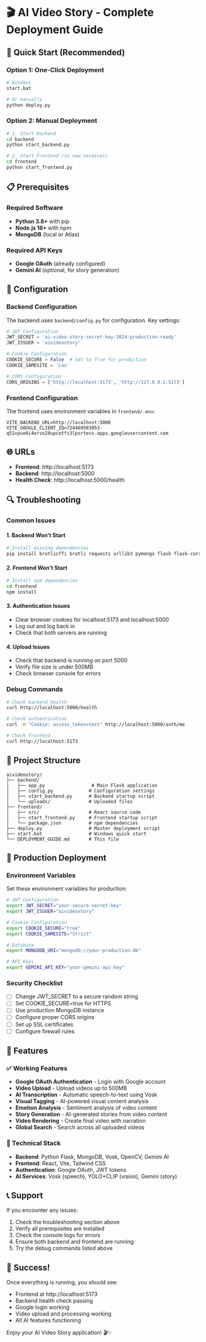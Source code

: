 # 🎬 AI Video Story - Complete Deployment Guide

## 🚀 Quick Start (Recommended)

### Option 1: One-Click Deployment
```bash
# Windows
start.bat

# Or manually
python deploy.py
```

### Option 2: Manual Deployment
```bash
# 1. Start Backend
cd backend
python start_backend.py

# 2. Start Frontend (in new terminal)
cd frontend
python start_frontend.py
```

## 📋 Prerequisites

### Required Software
- **Python 3.8+** with pip
- **Node.js 16+** with npm
- **MongoDB** (local or Atlas)

### Required API Keys
- **Google OAuth** (already configured)
- **Gemini AI** (optional, for story generation)

## 🔧 Configuration

### Backend Configuration
The backend uses `backend/config.py` for configuration. Key settings:

```python
# JWT Configuration
JWT_SECRET = 'ai-video-story-secret-key-2024-production-ready'
JWT_ISSUER = 'aivideostory'

# Cookie Configuration
COOKIE_SECURE = False  # Set to True for production
COOKIE_SAMESITE = 'Lax'

# CORS Configuration
CORS_ORIGINS = ['http://localhost:5173', 'http://127.0.0.1:5173']
```

### Frontend Configuration
The frontend uses environment variables in `frontend/.env`:

```env
VITE_BACKEND_URL=http://localhost:5000
VITE_GOOGLE_CLIENT_ID=724469503053-q51vpuo0i4orso28upcotfs3lpsrtevs.apps.googleusercontent.com
```

## 🌐 URLs

- **Frontend**: http://localhost:5173
- **Backend**: http://localhost:5000
- **Health Check**: http://localhost:5000/health

## 🔍 Troubleshooting

### Common Issues

#### 1. Backend Won't Start
```bash
# Install missing dependencies
pip install brotlicffi brotli requests urllib3 pymongo flask flask-cors pyjwt
```

#### 2. Frontend Won't Start
```bash
# Install npm dependencies
cd frontend
npm install
```

#### 3. Authentication Issues
- Clear browser cookies for localhost:5173 and localhost:5000
- Log out and log back in
- Check that both servers are running

#### 4. Upload Issues
- Check that backend is running on port 5000
- Verify file size is under 500MB
- Check browser console for errors

### Debug Commands

```bash
# Check backend health
curl http://localhost:5000/health

# Check authentication
curl -H "Cookie: access_token=test" http://localhost:5000/auth/me

# Check frontend
curl http://localhost:5173
```

## 📁 Project Structure

```
aivideostory/
├── backend/
│   ├── app.py                 # Main Flask application
│   ├── config.py             # Configuration settings
│   ├── start_backend.py      # Backend startup script
│   └── uploads/              # Uploaded files
├── frontend/
│   ├── src/                  # React source code
│   ├── start_frontend.py     # Frontend startup script
│   └── package.json          # npm dependencies
├── deploy.py                 # Master deployment script
├── start.bat                 # Windows quick start
└── DEPLOYMENT_GUIDE.md       # This file
```

## 🚀 Production Deployment

### Environment Variables
Set these environment variables for production:

```bash
# JWT Configuration
export JWT_SECRET="your-secure-secret-key"
export JWT_ISSUER="aivideostory"

# Cookie Configuration
export COOKIE_SECURE="true"
export COOKIE_SAMESITE="Strict"

# Database
export MONGODB_URI="mongodb://your-production-db"

# API Keys
export GEMINI_API_KEY="your-gemini-api-key"
```

### Security Checklist
- [ ] Change JWT_SECRET to a secure random string
- [ ] Set COOKIE_SECURE=true for HTTPS
- [ ] Use production MongoDB instance
- [ ] Configure proper CORS origins
- [ ] Set up SSL certificates
- [ ] Configure firewall rules

## 🎯 Features

### ✅ Working Features
- **Google OAuth Authentication** - Login with Google account
- **Video Upload** - Upload videos up to 500MB
- **AI Transcription** - Automatic speech-to-text using Vosk
- **Visual Tagging** - AI-powered visual content analysis
- **Emotion Analysis** - Sentiment analysis of video content
- **Story Generation** - AI-generated stories from video content
- **Video Rendering** - Create final video with narration
- **Global Search** - Search across all uploaded videos

### 🔧 Technical Stack
- **Backend**: Python Flask, MongoDB, Vosk, OpenCV, Gemini AI
- **Frontend**: React, Vite, Tailwind CSS
- **Authentication**: Google OAuth, JWT tokens
- **AI Services**: Vosk (speech), YOLO+CLIP (vision), Gemini (story)

## 📞 Support

If you encounter any issues:

1. Check the troubleshooting section above
2. Verify all prerequisites are installed
3. Check the console logs for errors
4. Ensure both backend and frontend are running
5. Try the debug commands listed above

## 🎉 Success!

Once everything is running, you should see:
- Frontend at http://localhost:5173
- Backend health check passing
- Google login working
- Video upload and processing working
- All AI features functioning

Enjoy your AI Video Story application! 🎬✨
